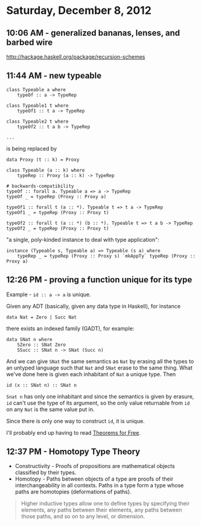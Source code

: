 # Saturday, December 8, 2012

## 10:06 AM - generalized bananas, lenses, and barbed wire

http://hackage.haskell.org/package/recursion-schemes

## 11:44 AM - new typeable

    class Typeable a where
        typeOf :: a -> TypeRep

    class Typeable1 t where
        typeOf1 :: t a -> TypeRep

    class Typeable2 t where
        typeOf2 :: t a b -> TypeRep

    ...

is being replaced by

    data Proxy (t :: k) = Proxy

    class Typeable (a :: k) where
        typeRep :: Proxy (a :: k) -> TypeRep

    # backwards-compatibility
    typeOf :: forall a. Typeable a => a -> TypeRep
    typeOf _ = typeRep (Proxy :: Proxy a)

    typeOf1 :: forall t (a :: *). Typeable t => t a -> TypeRep
    typeOf1 _ = typeRep (Proxy :: Proxy t)

    typeOf2 :: forall t (a :: *) (b :: *). Typeable t => t a b -> TypeRep
    typeOf2 _ = typeRep (Proxy :: Proxy t)

"a single, poly-kinded instance to deal with type application":

    instance (Typeable s, Typeable a) => Typeable (s a) where
        typeRep _ = typeRep (Proxy :: Proxy s) `mkAppTy` typeRep (Proxy :: Proxy a)

## 12:26 PM - proving a function unique for its type

Example - `id :: a -> a` is unique.

Given any ADT (basically, given any data type in Haskell), for instance

    data Nat = Zero | Succ Nat

there exists an indexed family (GADT), for example:

    data SNat n where
        SZero :: SNat Zero
        SSucc :: SNat n -> SNat (Succ n)

And we can give `SNat` the same semantics as `Nat` by erasing all the types to
an untyped language such that `Nat` and `SNat` erase to the same thing. What
we've done here is given each inhabitant of `Nat` a unique type. Then

    id (x :: SNat n) :: SNat n

`Snat n` has only one inhabitant and since the semantics is given by erasure,
`id` can't use the type of its argument, so the only value returnable from `id`
on any `Nat` is the same value put in.

Since there is only one way to construct `id`, it is unique.

I'll probably end up having to read [Theorems for Free](/files/wadler.pdf).

## 12:37 PM - Homotopy Type Theory

* Constructivity - Proofs of propositions are mathematical objects classified
  by their types.
* Homotopy - Paths between objects of a type are proofs of their
  interchangeability in all contexts. Paths in a type form a type whose paths
  are homotopies (deformations of paths).

> Higher inductive types allow one to define types by specifying their
> elements, any paths between their elements, any paths between those paths,
> and so on to any level, or dimension.
